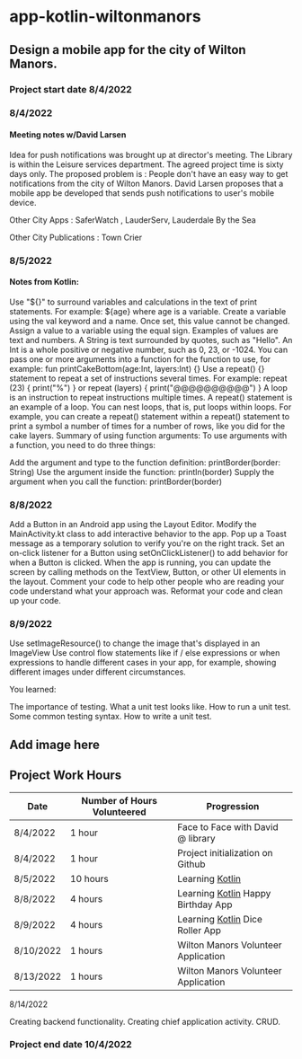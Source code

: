 # app-kotlin-wiltonmanors
## Design a mobile app for the city of Wilton Manors.

### Project start date 8/4/2022

### 8/4/2022 

#### Meeting notes w/David Larsen

Idea for push notifications was brought up at director's meeting. The Library is within the Leisure services department. The agreed project time is sixty days only. The proposed problem is : People don't have an easy way to get notifications from the city of Wilton Manors. David Larsen proposes that a mobile app be developed that sends push notifications to user's mobile device. 

Other City Apps : SaferWatch , LauderServ, Lauderdale By the Sea

Other City Publications : Town Crier

### 8/5/2022

#### Notes from Kotlin: 

Use "${}" to surround variables and calculations in the text of print statements. For example: ${age} where age is a variable.
Create a variable using the val keyword and a name. Once set, this value cannot be changed. Assign a value to a variable using the equal sign. Examples of values are text and numbers.
A String is text surrounded by quotes, such as "Hello".
An Int is a whole positive or negative number, such as 0, 23, or -1024.
You can pass one or more arguments into a function for the function to use, for example: fun printCakeBottom(age:Int, layers:Int) {}
Use a repeat() {} statement to repeat a set of instructions several times. For example: repeat (23) { print("%") } or repeat (layers) { print("@@@@@@@@@@") }
A loop is an instruction to repeat instructions multiple times. A repeat() statement is an example of a loop.
You can nest loops, that is, put loops within loops. For example, you can create a repeat() statement within a repeat() statement to print a symbol a number of times for a number of rows, like you did for the cake layers.
Summary of using function arguments: To use arguments with a function, you need to do three things:

Add the argument and type to the function definition: printBorder(border: String)
Use the argument inside the function: println(border)
Supply the argument when you call the function: printBorder(border)


### 8/8/2022

Add a Button in an Android app using the Layout Editor.
Modify the MainActivity.kt class to add interactive behavior to the app.
Pop up a Toast message as a temporary solution to verify you're on the right track.
Set an on-click listener for a Button using setOnClickListener() to add behavior for when a Button is clicked.
When the app is running, you can update the screen by calling methods on the TextView, Button, or other UI elements in the layout.
Comment your code to help other people who are reading your code understand what your approach was.
Reformat your code and clean up your code.

### 8/9/2022

Use setImageResource() to change the image that's displayed in an ImageView
Use control flow statements like if / else expressions or when expressions to handle different cases in your app, for example, showing different images under different circumstances.

You learned:

The importance of testing.
What a unit test looks like.
How to run a unit test.
Some common testing syntax.
How to write a unit test.

## Add image here

## Project Work Hours

| Date | Number of Hours Volunteered | Progression |
| --------------- | --------------- | --------------- |
| 8/4/2022 | 1 hour | Face to Face with David @ library |
| 8/4/2022 | 1 hour | Project initialization on Github |
| 8/5/2022 | 10 hours | Learning [Kotlin](https://developer.android.com/courses/pathways) |
| 8/8/2022 | 4 hours | Learning [Kotlin](https://developer.android.com/courses/pathways) Happy Birthday App |
| 8/9/2022 | 4 hours | Learning [Kotlin](https://developer.android.com/courses/pathways) Dice Roller App |
| 8/10/2022 | 1 hours | Wilton Manors Volunteer Application |
| 8/13/2022 | 1 hours | Wilton Manors Volunteer Application |

8/14/2022 

Creating backend functionality. Creating chief application activity. CRUD. 


### Project end date 10/4/2022 

